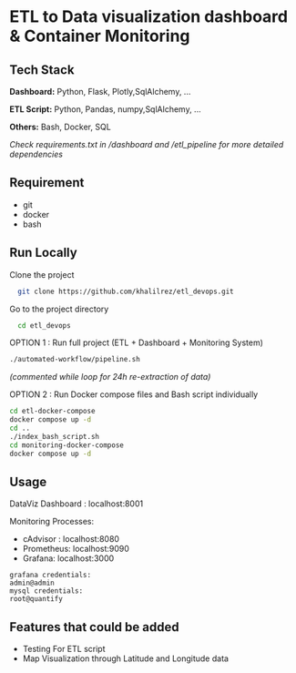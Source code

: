 # ETL to Data visualization dashboard & Container Monitoring #
## Tech Stack  
**Dashboard:** Python, Flask, Plotly,SqlAlchemy, ...

**ETL Script:** Python, Pandas, numpy,SqlAlchemy, ...

**Others:** Bash, Docker, SQL


*Check requirements.txt in /dashboard and /etl_pipeline for more detailed dependencies*

## Requirement
- git
- docker
- bash
## Run Locally  
Clone the project  

~~~bash  
  git clone https://github.com/khalilrez/etl_devops.git
~~~

Go to the project directory  

~~~bash  
  cd etl_devops
~~~

OPTION 1 : Run full project (ETL + Dashboard + Monitoring System)  

~~~bash  
./automated-workflow/pipeline.sh
~~~
*(commented while loop for 24h re-extraction of data)*

OPTION 2 : Run Docker compose files and Bash script individually  

~~~bash  
cd etl-docker-compose
docker compose up -d
cd ..
./index_bash_script.sh
cd monitoring-docker-compose
docker compose up -d
~~~  

## Usage
DataViz Dashboard : localhost:8001

Monitoring Processes:
- cAdvisor : localhost:8080
- Prometheus: localhost:9090
- Grafana: localhost:3000

~~~
grafana credentials:
admin@admin
mysql credentials:
root@quantify
~~~  

## Features that could be added
- Testing For ETL script
- Map Visualization through Latitude and Longitude data